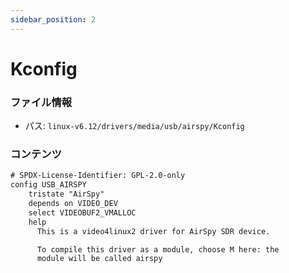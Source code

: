 ```yaml
---
sidebar_position: 2
---
```

# Kconfig

### ファイル情報

- パス: `linux-v6.12/drivers/media/usb/airspy/Kconfig`

### コンテンツ

```txt
# SPDX-License-Identifier: GPL-2.0-only
config USB_AIRSPY
	tristate "AirSpy"
	depends on VIDEO_DEV
	select VIDEOBUF2_VMALLOC
	help
	  This is a video4linux2 driver for AirSpy SDR device.

	  To compile this driver as a module, choose M here: the
	  module will be called airspy


```
